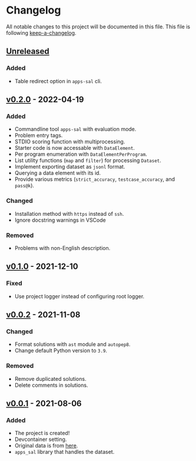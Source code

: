 # Changelog
All notable changes to this project will be documented in this file.
This file is following [keep-a-changelog](https://keepachangelog.com).

## [Unreleased](https://github.com/kupl/apps-sal)

### Added
- Table redirect option in `apps-sal` cli.

## [v0.2.0](https://github.com/kupl/apps-sal/releases/v0.2.0) - 2022-04-19

### Added
- Commandline tool `apps-sal` with evaluation mode.
- Problem entry tags.
- STDIO scoring function with multiprocessing.
- Starter code is now accessable with `DataElement`.
- Per program enumeration with `DataElementPerProgram`.
- List utility functions (`map` and `filter`) for processing `Dataset`.
- Implement exporting dataset as `jsonl` format.
- Querying a data element with its id.
- Provide various metrics (`strict_accuracy`, `testcase_accuracy`, and `pass@k`).

### Changed
- Installation method with `https` instead of `ssh`.
- Ignore docstring warnings in VSCode

### Removed
- Problems with non-English description.

## [v0.1.0](https://github.com/kupl/apps-sal/releases/v0.1.0) - 2021-12-10

### Fixed
- Use project logger instead of configuring root logger.

## [v0.0.2](https://github.com/kupl/apps-sal/releases/v0.0.2) - 2021-11-08

### Changed
- Format solutions with `ast` module and `autopep8`.
- Change default Python version to `3.9`.

### Removed
- Remove duplicated solutions.
- Delete comments in solutions.

## [v0.0.1](https://github.com/kupl/apps-sal/releases/v0.0.1) - 2021-08-06

### Added
- The project is created!
- Devcontainer setting.
- Original data is from [here](https://github.com/hendrycks/apps).
- `apps_sal` library that handles the dataset.
